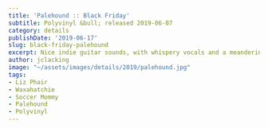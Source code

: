 ```yaml
---
title: 'Palehound :: Black Friday'
subtitle: Polyvinyl &bull; released 2019-06-07
category: details
publishDate: '2019-06-17'
slug: black-friday-palehound
excerpt: Nice indie guitar sounds, with whispery vocals and a meandering melodic spirit.
author: jclacking
image: "~/assets/images/details/2019/palehound.jpg"
tags:
- Liz Phair
- Waxahatchie
- Soccer Mommy
- Palehound
- Polyvinyl
---
```


